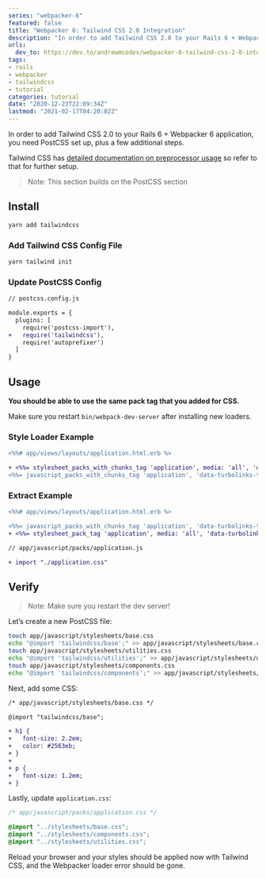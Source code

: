 ```yaml
---
series: "webpacker-6"
featured: false
title: "Webpacker 6: Tailwind CSS 2.0 Integration"
description: "In order to add Tailwind CSS 2.0 to your Rails 6 + Webpacker 6 application, you need PostCSS set up,..."
urls:
  dev_to: https://dev.to/andrewmcodes/webpacker-6-tailwind-css-2-0-integration-3oe6
tags:
- rails
- webpacker
- tailwindcss
- tutorial
categories: tutorial
date: "2020-12-23T22:09:34Z"
lastmod: "2021-02-17T04:20:02Z"
---
```


In order to add Tailwind CSS 2.0 to your Rails 6 + Webpacker 6 application, you need PostCSS set up, plus a few additional steps.

Tailwind CSS has [detailed documentation on preprocessor usage][1] so refer to that for further setup.

> Note: This section builds on the PostCSS section

## Install

```bash
yarn add tailwindcss
```

### Add Tailwind CSS Config File

```bash
yarn tailwind init
```

### Update PostCSS Config

```diff
// postcss.config.js

module.exports = {
  plugins: [
    require('postcss-import'),
+   require('tailwindcss'),
    require('autoprefixer')
  ]
}
```

## Usage

**You should be able to use the same pack tag that you added for CSS.**

Make sure you restart `bin/webpack-dev-server` after installing new loaders.

### Style Loader Example

```diff
<%%# app/views/layouts/application.html.erb %>

+ <%%= stylesheet_packs_with_chunks_tag 'application', media: 'all', 'data-turbolinks-track': 'reload' %>
<%%= javascript_packs_with_chunks_tag 'application', 'data-turbolinks-track': 'reload' %>
```

### Extract Example

```diff
<%%# app/views/layouts/application.html.erb %>

<%%= javascript_packs_with_chunks_tag 'application', 'data-turbolinks-track': 'reload' %>
+ <%%= stylesheet_pack_tag 'application', media: 'all', 'data-turbolinks-track': 'reload' %>
```

```diff
// app/javascript/packs/application.js

+ import "./application.css"
```

## Verify

> Note: Make sure you restart the dev server!

Let’s create a new PostCSS file:

```bash
touch app/javascript/stylesheets/base.css
echo "@import 'tailwindcss/base';" >> app/javascript/stylesheets/base.css
touch app/javascript/stylesheets/utilities.css
echo "@import 'tailwindcss/utilities';" >> app/javascript/stylesheets/utilities.css
touch app/javascript/stylesheets/components.css
echo "@import 'tailwindcss/components';" >> app/javascript/stylesheets/components.css
```

Next, add some CSS:

```diff
/* app/javascript/stylesheets/base.css */

@import "tailwindcss/base";

+ h1 {
+   font-size: 2.2em;
+   color: #2563eb;
+ }
+
+ p {
+   font-size: 1.2em;
+ }
```

Lastly, update `application.css`:

```css
/* app/javascript/packs/application.css */

@import "../stylesheets/base.css";
@import "../stylesheets/components.css";
@import "../stylesheets/utilities.css";
```

Reload your browser and your styles should be applied now with Tailwind CSS, and the Webpacker loader error should be gone.

[1]: https://tailwindcss.com/docs/using-with-preprocessors
